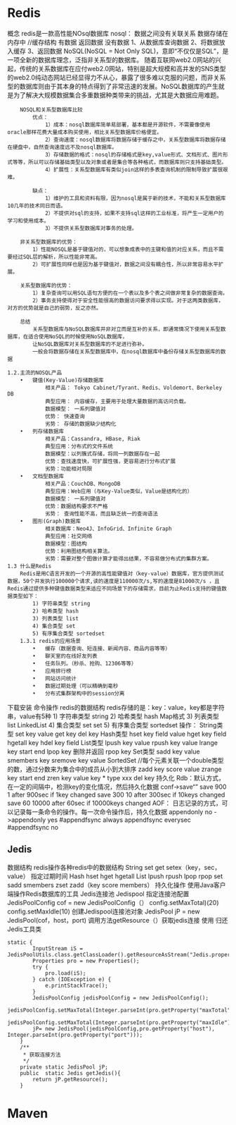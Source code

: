 # Redis

概念
	redis是一款高性能NOsql数据库
	nosql：
		数据之间没有关联关系
		数据存储在内存中
			//缓存结构
				有数据
					返回数据
				没有数据
					1、从数据库查询数据
					2、将数据放入缓存
					3、返回数据
		NoSQL(NoSQL = Not Only SQL)，意即“不仅仅是SQL”，是一项全新的数据库理念，泛指非关系型的数据库。
		随着互联网web2.0网站的兴起，传统的关系数据库在应付web2.0网站，特别是超大规模和高并发的SNS类型的web2.0纯动态网站已经显得力不从心，暴露了很多难以克服的问题，而非关系型的数据库则由于其本身的特点得到了非常迅速的发展。NoSQL数据库的产生就是为了解决大规模数据集合多重数据种类带来的挑战，尤其是大数据应用难题。

		NOSQL和关系型数据库比较
			优点：
				1）成本：nosql数据库简单易部署，基本都是开源软件，不需要像使用oracle那样花费大量成本购买使用，相比关系型数据库价格便宜。
				2）查询速度：nosql数据库将数据存储于缓存之中，关系型数据库将数据存储在硬盘中，自然查询速度远不及nosql数据库。
				3）存储数据的格式：nosql的存储格式是key,value形式、文档形式、图片形式等等，所以可以存储基础类型以及对象或者是集合等各种格式，而数据库则只支持基础类型。
				4）扩展性：关系型数据库有类似join这样的多表查询机制的限制导致扩展很艰难。
	
			缺点：
				1）维护的工具和资料有限，因为nosql是属于新的技术，不能和关系型数据库10几年的技术同日而语。
				2）不提供对sql的支持，如果不支持sql这样的工业标准，将产生一定用户的学习和使用成本。
				3）不提供关系型数据库对事务的处理。
	
		非关系型数据库的优势：
			1）性能NOSQL是基于键值对的，可以想象成表中的主键和值的对应关系，而且不需要经过SQL层的解析，所以性能非常高。
			2）可扩展性同样也是因为基于键值对，数据之间没有耦合性，所以非常容易水平扩展。
	
		关系型数据库的优势：
			1）复杂查询可以用SQL语句方便的在一个表以及多个表之间做非常复杂的数据查询。
			2）事务支持使得对于安全性能很高的数据访问要求得以实现。对于这两类数据库，对方的优势就是自己的弱势，反之亦然。
	
		总结
			关系型数据库与NoSQL数据库并非对立而是互补的关系，即通常情况下使用关系型数据库，在适合使用NoSQL的时候使用NoSQL数据库，
			让NoSQL数据库对关系型数据库的不足进行弥补。
			一般会将数据存储在关系型数据库中，在nosql数据库中备份存储关系型数据库的数据
	
	1.2.主流的NOSQL产品
		•	键值(Key-Value)存储数据库
				相关产品： Tokyo Cabinet/Tyrant、Redis、Voldemort、Berkeley DB
				典型应用： 内容缓存，主要用于处理大量数据的高访问负载。 
				数据模型： 一系列键值对
				优势： 快速查询
				劣势： 存储的数据缺少结构化
		•	列存储数据库
				相关产品：Cassandra, HBase, Riak
				典型应用：分布式的文件系统
				数据模型：以列簇式存储，将同一列数据存在一起
				优势：查找速度快，可扩展性强，更容易进行分布式扩展
				劣势：功能相对局限
		•	文档型数据库
				相关产品：CouchDB、MongoDB
				典型应用：Web应用（与Key-Value类似，Value是结构化的）
				数据模型： 一系列键值对
				优势：数据结构要求不严格
				劣势： 查询性能不高，而且缺乏统一的查询语法
		•	图形(Graph)数据库
				相关数据库：Neo4J、InfoGrid、Infinite Graph
				典型应用：社交网络
				数据模型：图结构
				优势：利用图结构相关算法。
				劣势：需要对整个图做计算才能得出结果，不容易做分布式的集群方案。
	1.3 什么是Redis
		Redis是用C语言开发的一个开源的高性能键值对（key-value）数据库，官方提供测试数据，50个并发执行100000个请求,读的速度是110000次/s,写的速度是81000次/s ，且Redis通过提供多种键值数据类型来适应不同场景下的存储需求，目前为止Redis支持的键值数据类型如下：
			1) 字符串类型 string
			2) 哈希类型 hash
			3) 列表类型 list
			4) 集合类型 set
			5) 有序集合类型 sortedset
		1.3.1 redis的应用场景
			•	缓存（数据查询、短连接、新闻内容、商品内容等等）
			•	聊天室的在线好友列表
			•	任务队列。（秒杀、抢购、12306等等）
			•	应用排行榜
			•	网站访问统计
			•	数据过期处理（可以精确到毫秒
			•	分布式集群架构中的session分离
下载安装
命令操作
	redis的数据结构
		redis存储的是：key：value，key都是字符串，value有5种
			1) 字符串类型 string
			2) 哈希类型 hash	Map格式
			3) 列表类型 list	LinkedList
			4) 集合类型 set		set
			5) 有序集合类型 sortedset	
	操作：
		String类型
			set key value
			get key
			del key
		Hash类型
			hset key field value
			hget key field
			hgetall key
			hdel key field
		List类型
			lpush key value
			rpush key value
			lrange key start end
			lpop key 删除并返回
			rpop key
		Set类型
			sadd key value
			smembers key
			sremove key value
		SortedSet
			//每个元素关联一个double类型的数，通过分数来为集合中的成员从小到大排序
			zadd key score value
			zrange key start end
			zren key value
		key *
        type xxx
		del key
	持久化
		Rdb：默认方式，
			在一定的间隔中，检测key的变化情况，然后持久化数据
			conf->save“”
				save 900 1
					after 900sec if 1key changed
				save 300 10
					after 300sec if 10keys changed
				save 60 10000
					after 60sec if 10000keys changed
		AOF：
			日志记录的方式，可以记录每一条命令的操作。每一次命令操作后，持久化数据
			appendonly no ->appendonly yes
				#appendfsync always
				appendfsync everysec
				#appendfsync no

## 	Jedis

数据结构
	redis操作各种redis中的数据结构
		String
			set
			get
			setex（key，sec，value）
				指定过期时间
		Hash
			hset
			hget
			hgetall
		List
			lpush
			rpush
			lpop
			rpop
		set
			sadd
			smembers
		zset
			zadd（key score members）
持久化操作
使用Java客户端操作Redis数据库的工具
Jedis连接池 Jedispool
	指定连接池配置
		JedisPoolConfig cof = new JedisPoolConfig（）
		config.setMaxTotal)(20)
		config.setMaxIdle(10)
	创建Jedispool连接池对象
		JedisPool jP = new JedisPool(cof，host，port)
	调用方法getResource（）获取jedis连接
	使用
	归还
Jedis工具类

```
static {
        InputStream iS = JedisPoolUtils.class.getClassLoader().getResourceAsStream("Jedis.properties");
        Properties pro = new Properties();
        try {
            pro.load(iS);
        } catch (IOException e) {
            e.printStackTrace();
        }
        JedisPoolConfig jedisPoolConfig = new JedisPoolConfig();
        jedisPoolConfig.setMaxTotal(Integer.parseInt(pro.getProperty("maxTotal")));
        jedisPoolConfig.setMaxTotal(Integer.parseInt(pro.getProperty("maxIdle")));
        jP= new JedisPool(jedisPoolConfig,pro.getProperty("host"), Integer.parseInt(pro.getProperty("port")));
    }
    /**
     * 获取连接方法
     */
    private static JedisPool jP;
    public  static Jedis getJedis(){
        return jP.getResource();
    }
```



# Maven
































